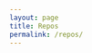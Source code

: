 ```yaml
---
layout: page
title: Repos
permalink: /repos/
---
```

<div id="w">
    <div id="ghapidata"></div>
  </div>
  <script src='https://cdnjs.cloudflare.com/ajax/libs/jquery/2.1.3/jquery.min.js'></script>
  <script>
  $(function(){
  $(window).load(function(e){
    e.preventDefault();
    
    var username = 'nikhilnayak98';
    var requri   = 'https://api.github.com/users/'+username;
    var repouri  = 'https://api.github.com/users/'+username+'/repos';
    
    requestJSON(requri, function(json) {
      if(json.message == "Not Found" || username == '') {
        $('#ghapidata').html("<h2>No User Info Found</h2>");
      }
      
      else {
        // user data
        var fullname   = json.name;
        var username   = json.login;
        var profileurl = json.html_url;
	var avatarurl = json.avatar_url;
        
        if(fullname == undefined) { fullname = username; }
        
        var outhtml = '<img class="materialboxed" width="70" src="' + avatarurl + '"><h2>'+' <span>@<a href="'+profileurl+'" target="_blank">'+username+'</a></span></h2>>';
	
	$.getJSON("https://api.github.com/users/nikhilnayak98/orgs", function(result){
            $.each(result, function(i, field){
                outhtml = outhtml + '<div class="chip"><img src="' + field.avatar_url + '" height="50px" width="50px">' + field.login + '</div>';
            });
	    $('#orgdata').html(outhtml);
        });
       
        outhtml = outhtml + '<div>';
        
        var repositories;
        $.getJSON(repouri, function(json){
          repositories = json;   
          outputPageContent();                
        });          
        
        function outputPageContent() {
          if(repositories.length == 0) { outhtml = outhtml + '<p>No repos!</p></div>'; }
          else {
            outhtml = outhtml + '<p></p> <ul>';
            $.each(repositories, function(index) {
              var stafork=repositories[index].fork?'<svg aria-hidden="true" class="octicon octicon-repo-forked" height="16" version="1.1" viewBox="0 0 10 16" width="10"><path fill-rule="evenodd" d="M8 1a1.993 1.993 0 0 0-1 3.72V6L5 8 3 6V4.72A1.993 1.993 0 0 0 2 1a1.993 1.993 0 0 0-1 3.72V6.5l3 3v1.78A1.993 1.993 0 0 0 5 15a1.993 1.993 0 0 0 1-3.72V9.5l3-3V4.72A1.993 1.993 0 0 0 8 1zM2 4.2C1.34 4.2.8 3.65.8 3c0-.65.55-1.2 1.2-1.2.65 0 1.2.55 1.2 1.2 0 .65-.55 1.2-1.2 1.2zm3 10c-.66 0-1.2-.55-1.2-1.2 0-.65.55-1.2 1.2-1.2.65 0 1.2.55 1.2 1.2 0 .65-.55 1.2-1.2 1.2zm3-10c-.66 0-1.2-.55-1.2-1.2 0-.65.55-1.2 1.2-1.2.65 0 1.2.55 1.2 1.2 0 .65-.55 1.2-1.2 1.2z"></path></svg>':'';
	      var desc=repositories[index].description;
              if(desc==null){ desc="No Description Available"; }
             outhtml = outhtml + '<li><div class="row"> <div class="col s12 m12"> <div class="card"> <div class="card-content black-text"> <span class="card-title"><b>'+repositories[index].name+'</b></span> <p>'+desc+'</p> </div> <div class="card-action"> <a href="'+repositories[index].html_url+'">VIEW ON GITHUB</a> <span style="float:right;">'+stafork+'</span> </div> </div> </div> </div>'+'</li>';
	      localStorage.setItem(repositories[index].name, repositories[index].html_url);
            });
	    outhtml = outhtml + '</ul></div>'; 
          }
          $('#ghapidata').html(outhtml);
        } // end outputPageContent()
      } // end else statement
    }); // end requestJSON Ajax call
  }); // end onpageload event handler
  
  function requestJSON(url, callback) {
    $.ajax({
      url: url,
      complete: function(xhr) {
        callback.call(null, xhr.responseJSON);
      }
    });
  }
});
  </script>

